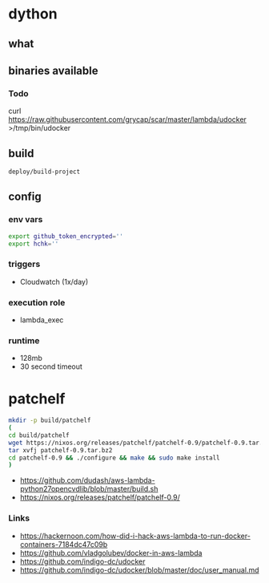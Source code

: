# dython


## what

## binaries available
### Todo
curl https://raw.githubusercontent.com/grycap/scar/master/lambda/udocker >/tmp/bin/udocker


## build
```bash
deploy/build-project
```

## config
### env vars
```bash
export github_token_encrypted=''
export hchk=''
```

### triggers
- Cloudwatch (1x/day)

### execution role
- lambda_exec

### runtime
- 128mb
- 30 second timeout

# patchelf
```bash
mkdir -p build/patchelf
(
cd build/patchelf
wget https://nixos.org/releases/patchelf/patchelf-0.9/patchelf-0.9.tar.bz2 #https://github.com/NixOS/patchelf/archive/0.9.zip
tar xvfj patchelf-0.9.tar.bz2
cd patchelf-0.9 && ./configure && make && sudo make install
)
```

- <https://github.com/dudash/aws-lambda-python27opencvdlib/blob/master/build.sh>
- <https://nixos.org/releases/patchelf/patchelf-0.9/>



### Links
- <https://hackernoon.com/how-did-i-hack-aws-lambda-to-run-docker-containers-7184dc47c09b>
- <https://github.com/vladgolubev/docker-in-aws-lambda>
- <https://github.com/indigo-dc/udocker>
- <https://github.com/indigo-dc/udocker/blob/master/doc/user_manual.md>
